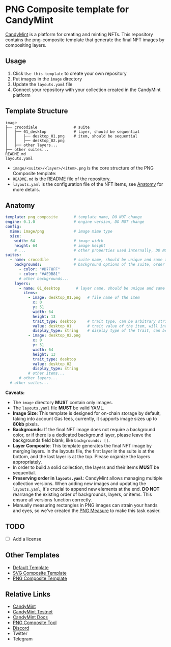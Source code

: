 # PNG Composite template for CandyMint

[CandyMint][1] is a platform for creating and minting NFTs. This repository contains the png-composite template that generate the final NFT images by compositing layers.

## Usage

1. Click `Use this template` to create your own repository
1. Put images in the `image` directory
1. Update the `layouts.yaml` file
1. Connect your repository with your collection created in the CandyMint platform

## Template Structure

```text
image
├── crocodiale                # suite
│   ├── 01_desktop            # layer, should be sequential
│   │   ├── desktop_01.png    # item, should be sequential
│   │   ├── desktop_02.png
│   ├── other layers...
├── other suites...
README.md
layouts.yaml
```

- `image/<suite>/<layer>/<item>.png` is the core structure of the PNG Composite template:
- `README.md` is the README file of the repository.
- `layouts.yaml` is the configuration file of the NFT items, see [Anatomy](#anatomy) for more details.

## Anatomy

```yaml
template: png_composite       # template name, DO NOT change
engine: 0.1.0                 # engine version, DO NOT change
config:
  mime: image/png             # image mime type
  size:
    width: 64                 # image width
    height: 64                # image height
    # ...                     # other properties used internally, DO NOT change
suites:
  - name: crocodile           # suite name, should be unique and same as the directory name
    backgrounds:              # background options of the suite, order is important
      - color: "#D7F8FF"
      - color: "#AE9B81"
      # other backgrounds...
    layers:
      - name: 01_desktop       # layer name, should be unique and same as the directory name
        items:
          - image: desktop_01.png   # file name of the item
            x: 0
            y: 51
            width: 64
            height: 13
            trait_type: desktop     # trait type, can be arbitrary string, will include in the NFT metadata
            value: desktop_01       # trait value of the item, will include in the NFT metadata
            display_type: string    # display type of the trait, can be string or number, etc.
          - image: desktop_02.png
            x: 0
            y: 51
            width: 64
            height: 13
            trait_type: desktop
            value: desktop_02
            display_type: string
          # other items...
      # other layers...
  # other suites...
```

**Caveats:**

- The `image` directory **MUST** contain only images.
- The `layouts.yaml` file **MUST** be valid YAML.
- **Image Size**: This template is designed for on-chain storage by default, taking into account Gas fees, currently, it supports image sizes up to **80kb** pixels.
- **Backgrounds**: If the final NFT image does not require a background color, or if there is a dedicated background layer, please leave the backgrounds field blank, like `backgrounds: []`.
- **Layer Composite**: This template generates the final NFT image by merging layers. In the layouts file, the first layer in the suite is at the bottom, and the last layer is at the top. Please organize the layers appropriately.
- In order to build a solid collection, the layers and their items **MUST** be sequential.
- **Preserving order in `layouts.yaml`**: CandyMint allows managing multiple collection versions. When adding new images and updating the `layouts.yaml`, it's crucial to append new elements at the end. **DO NOT** rearrange the existing order of backgrounds, layers, or items. This ensure all versions function correctly.
- Manually measuring rectangles in PNG images can strain your hands and eyes, so we've created the [PNG Measure][5] to make this task easier.

## TODO

- [ ] Add a license

## Other Templates

- [Default Template](https://github.com/originpoint-at/nft-template-default)
- [SVG Composite Template](https://github.com/originpoint-at/nft-template-svg-composite)
- [PNG Composite Template](https://github.com/originpoint-at/nft-template-png-composite)

## Relative Links

- [CandyMint][1]
- [CandyMint Testnet][2]
- [CandyMint Docs][3]
- [PNG Composite Tool][5]
- [Discord][4]
- Twitter
- Telegram

[1]: https://candymint.io
[2]: https://testnet.candymint.io
[3]: https://docs.candymint.io
[4]: https://discord.gg/DyP5Vxw5VB
[5]: https://candymint.io/tools/png-measure
